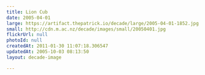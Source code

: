 ```yaml
---
title: Lion Cub
date: 2005-04-01
large: https://artifact.thepatrick.io/decade/large/2005-04-01-1852.jpg
small: http://cdn.m.ac.nz/decade/images/small/20050401.jpg
flickrUrl: null
photoId: null
createdAt: 2011-01-30 11:07:18.306547
updatedAt: 2005-10-03 08:13:50
layout: decade-image

---
```


